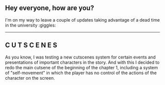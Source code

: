 ## Hey everyone, how are you?

I'm on my way to leave a couple of updates taking advantage of a dead time in the university :giggles:

---

## C U T S C E N E S

As you know, I was testing a new cutscenes system for certain events and presentations of important characters in the story. And with this I decided to redo the main cutsene of the beginning of the chapter 1, including a system of "self-movement" in which the player has no control of the actions of the character on the screen.
